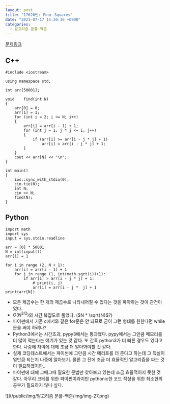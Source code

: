 ```yaml
---
layout: post
title: "17626번: Four Squares"
date: "2021-07-17 15:30:16 +0900"
categories:
  - 알고리즘 문풀-백준
---
```

[문제링크](https://www.acmicpc.net/problem/17626)



## C\+\+



```False
#include <iostream>

using namespace std;

int arr[50001];

void    find(int N)
{
    arr[0] = 0;
    arr[1] = 1;
    for (int i = 2; i <= N; i++)
    {
        arr[i] = arr[i - 1] + 1;
        for (int j = 1; j * j <= i; j++)
        {
            if (arr[i] >= arr[i - j * j] + 1)
                arr[i] = arr[i - j * j] + 1;
        }
    }
    cout << arr[N] << "\n";
}

int main()
{
    ios::sync_with_stdio(0);
    cin.tie(0);
    int N;
    cin >> N;
    find(N);
}
```

## Python



```False
import math
import sys
input = sys.stdin.readline

arr = [0] * 50001
N = int(input())
arr[1] = 1

for i in range (2, N + 1):
    arr[i] = arr[i - 1] + 1
    for j in range (1, int(math.sqrt(i))+1):
        if arr[i] > arr[i - j * j] + 1:
            # print(i, j)
            arr[i] = arr[i - j *  j] + 1
print(arr[N])
```

- 모든 제곱수는 한 개의 제곱수로 나타내어질 수 있다는 것을
 파악하는 것이 관건이었다.
- $O(N^{3/2})$의 시간 복잡도로 풀었다. ($N * \sqrt{N}$?)
- 파이썬에서 기존 c에서와 같은 for문은 안 되므로 굳이 그런
 형태를 원한다면 while문을 써야 하려나?
- Python3에서는 시간초과, pypy3에서는 통과했다. pypy에서는
 그만큼 메모리를 더 많이 먹는다는 얘기가 있는 것 같다. 또
 간혹 python3가 더 빠른 경우도 있다고 한다. 나중에 차이에
 대해 조금 더 알아봐야할 것 같다.
- 실제 코딩테스트에서는 파이썬에 그만큼 시간 메리트를 더
 준다고 하는데 그 득실이 얼만큼 되는지 나중에 알아보기.
 물론 그 전에 조금 더 효율적인 알고리즘을 짜는 것이
 필요하겠지만..
- 파이썬에 대해 그때그때 필요한 문법만 찾아보고 있는데 조금
 효율적이지 못한 것 같다. 아무리 코테를 위한 파이썬이라지만
 pythonic한 코드 작성을 위한 최소한의 공부가 필요하지 않나
 싶다.





![](/public/img/알고리즘 문풀-백준/img/img-27.png)
